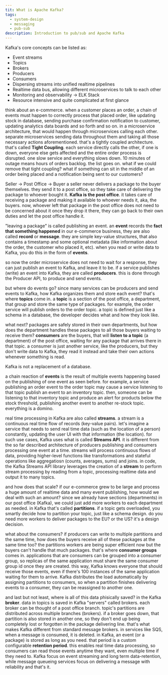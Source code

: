 ```yaml
---
tit: What is Apache Kafka?
tags:
  - system-design
  - messaging
  - pub-sub
description: Introduction to pub/sub and Apache Kafka
---
```

Kafka's core concepts can be listed as:
- Event streams
- Topics
- Brokers
- Producers
- Consumers
- Dispersing streams into unified realtime pipelines
- Realtime data bus, allowing different microservices to talk to each other
- Monitoring and observability -> ELK Stack
- Resource intensive and quite complicated at first glance

think about an e-commerce. when a customer places an order, a chain of events must happen to correctly process that placed order, like updating stock in database, sending purchase confirmation notification to customer, updating analytics data boards and so forth and so on.
in a microservice architecture, that would happen through microservices calling each other. separate microservices sending data throughout them and taking all those necessary actions aforementioned. that's a tightly coupled architecture.
that's called **Tight Coupling**. each service directly calls the other, if one is down, everyone else gets affected and the entire order process is disrupted. one slow service and everything slows down. 10 minutes of outage means hours of orders backlog. the list goes on.
what if we could remove that tight coupling? what if something can sit in the middle of an order being placed and a notification being sent to our customers?

Seller -> Post Office -> Buyer
a seller never delivers a package to the buyer themselves. they send it to a post office, so they take care of delivering the package to whoever bought it. **Kafka is the post office**.
it takes care of receiving a package and making it available to whoever needs it, aka, the buyers. now, whoever left that package in the post office does not need to be concerned about it once they drop it there, they can go back to their own duties and let the post office handle it.

"leaving a package" is called publishing an event. an **event** records the **fact that something happened** in our e-commerce business, they are also called **record** or **message**. they are simple key-value structures, that also contains a timestamp and some optional metadata (like information about the order, the customer who placed it, etc).
when you read or write data to Kafka, you do this in the form of **events**.

so now the order microservice does not need to wait for a response, they can just publish an event to Kafka, and leave it to be. if a service publishes (write) an event into Kafka, they are called **producers**. this is done through the Producer API, to produce and send events.

but where do events go? since many services can be producers and send events to Kafka, how Kafka organizes them and store each event? that's where **topics** come in.
a **topic** is a section of the post office, a department, that group and store the same type of packages. for example, the order service will publish orders to the order topic. a topic is defined just like a schema in a database, the developer decides what and how they look like.

what next? packages are safely stored in their own departments, but how does the department handles these packages to all those buyers waiting to receive them?
**consumers** are the buyers, that will **listen to a topic** (a department) of the post office, waiting for any package that arrives there in that topic. 
a consumer is just another service, like the producers, but they don't write data to Kafka, they read it instead and take their own actions whenever something is read.

Kafka is not a replacement of a database.

a chain reaction of **events** is the result of multiple events happening based on the publishing of one event as seen before. for example, a service publishing an order event to the order topic may cause a service listening to that topic publish an event to an inventory topic.
then, someone can be listening to that inventory topic and produce an alert for products below the stock threshold, publishing another event to another re-stock topic. everything is a domino.

real time processing in Kafka are also called **streams**. a stream is a continuous real time flow of records (key-value pairs). let's imagine a service that needs to send real time data (such as the location of a person) constantly, updating the user UI with that information (the location).
for such use cases, Kafka uses what is called **Streams API**. it is different from the so far described architecture of producers publishing and consumers processing one event at a time.
streams will process continuous flows of data, providing higher-level functions like transformations and stateful operations like aggregatiosn (counts, averages, sums) and joins.
in code, the Kafka Streams API library leverages the creation of a **stream** to perform stream processing by reading from a topic, processing realtime data and output it to many topics.

and how does that scale? if our e-commerce grew to be large and process a huge amount of realtime data and many event publishing, how would we deal with such an amount?
since we already have sections (departments) in our post office (Kafka), we could just add more workers to each department as needed. in Kafka that's called **partitions**. if a topic gets overloaded, you smartly decide how to partition your topic, just like a schema design.
do you need more workers to deliver packages to the EU? or the US? it's a design decision.

what about the consumers? if producers can write to multiple partitions and the same time, how does the buyers receive all of these packages at the same time too? the partitions workers are being super efficient now but the buyers can't handle that much packages.
that's where **consumer groups** comes in. applications that are consumers can be grouped into a consumer group, so replicas of the same application must share the same consumer group id once they are created. this way, Kafka knows everyone that should receive those events, even if there's 100 instances of the same application waiting for them to arrive.
Kafka distributes the load automatically by assigning partitions to consumers, so when a partition finishes delivering events to a consumer, they can be reassigned to another one.

and last but not least, where is all of this data phisically saved? in the Kafka **broker**.
data in topics is saved in Kafka "servers" called brokers. each broker can be thought of a post office branch. 
topic's partitions are distributed across multiple branches (brokers). if a broker goes down, that partition is also stored in another one, so they don't end up being completely lost or forgotten in the package delivering line.
that's what makes Kafka different from standard message brokers. in services like SQS, when a message is consumed, it is deleted. in Kafka, an event (or a package) is stored as long as you need.
that period is a custom configurable **retention period**. this enables real time data processing, so consumers can read those events anytime they want, even multiple time if they need to.
Kafka focus on event streaming and long term data-retention, while message queueing services focus on delivering a message with reliability and that's it.

